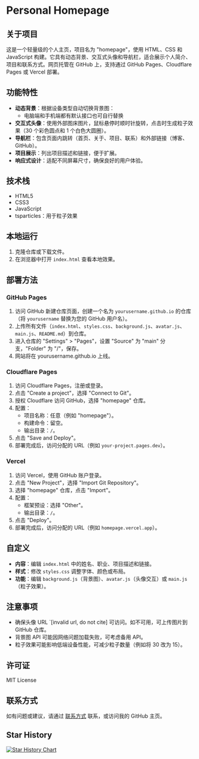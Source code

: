 # Personal Homepage

## 关于项目

这是一个轻量级的个人主页，项目名为 "homepage"，使用 HTML、CSS 和 JavaScript 构建。它具有动态背景、交互式头像和导航栏，适合展示个人简介、项目和联系方式。网页托管在 GitHub 上，支持通过 GitHub Pages、Cloudflare Pages 或 Vercel 部署。

## 功能特性

- **动态背景**：根据设备类型自动切换背景图：
  - 电脑端和手机端都有默认接口也可自行替换
- **交互式头像**：使用外部图床图片，鼠标悬停时顺时针旋转，点击时生成粒子效果（30 个彩色圆点和 1 个白色大圆圈）。
- **导航栏**：包含页面内跳转（首页、关于、项目、联系）和外部链接（博客、GitHub）。
- **项目展示**：列出项目描述和链接，便于扩展。
- **响应式设计**：适配不同屏幕尺寸，确保良好的用户体验。

## 技术栈

- HTML5
- CSS3
- JavaScript
- tsparticles：用于粒子效果

## 本地运行

1. 克隆仓库或下载文件。
2. 在浏览器中打开 `index.html` 查看本地效果。

## 部署方法

### GitHub Pages

1. 访问 GitHub 新建仓库页面，创建一个名为 `yourusername.github.io` 的仓库（将 `yourusername` 替换为您的 GitHub 用户名）。
2. 上传所有文件（`index.html`、`styles.css`、`background.js`、`avatar.js`、`main.js`、`README.md`）到仓库。
3. 进入仓库的 "Settings" &gt; "Pages"，设置 "Source" 为 "main" 分支，"Folder" 为 "/"，保存。
4. 网站将在 yourusername.github.io 上线。

### Cloudflare Pages

1. 访问 Cloudflare Pages，注册或登录。
2. 点击 "Create a project"，选择 "Connect to Git"。
3. 授权 Cloudflare 访问 GitHub，选择 "homepage" 仓库。
4. 配置：
   - 项目名称：任意（例如 "homepage"）。
   - 构建命令：留空。
   - 输出目录：`/`。
5. 点击 "Save and Deploy"。
6. 部署完成后，访问分配的 URL（例如 `your-project.pages.dev`）。

### Vercel

1. 访问 Vercel，使用 GitHub 账户登录。
2. 点击 "New Project"，选择 "Import Git Repository"。
3. 选择 "homepage" 仓库，点击 "Import"。
4. 配置：
   - 框架预设：选择 "Other"。
   - 输出目录：`/`。
5. 点击 "Deploy"。
6. 部署完成后，访问分配的 URL（例如 `homepage.vercel.app`）。

## 自定义

- **内容**：编辑 `index.html` 中的姓名、职业、项目描述和链接。
- **样式**：修改 `styles.css` 调整字体、颜色或布局。
- **功能**：编辑 `background.js`（背景图）、`avatar.js`（头像交互）或 `main.js`（粒子效果）。

## 注意事项

- 确保头像 URL \`\[invalid url, do not cite\] 可访问。如不可用，可上传图片到 GitHub 仓库。
- 背景图 API 可能因网络问题加载失败，可考虑备用 API。
- 粒子效果可能影响低端设备性能，可减少粒子数量（例如将 30 改为 15）。

## 许可证

MIT License

## 联系方式

如有问题或建议，请通过 [联系方式](https://t.me/kkz114514Bot "问题反馈❓") 联系，或访问我的 GitHub 主页。

## Star History

[![Star History Chart](https://api.star-history.com/svg?repos=imsyy/home,hhyyx1/homepage&type=Date)](https://www.star-history.com/#imsyy/home&hhyyx1/homepage&Date)
